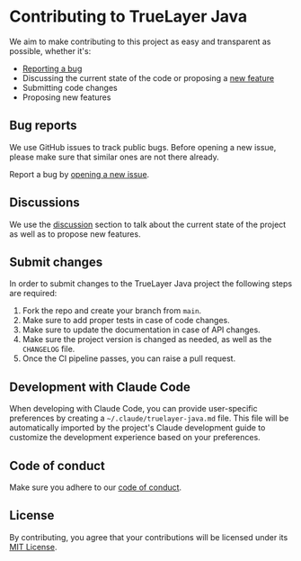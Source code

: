 # Contributing to TrueLayer Java
We aim to make contributing to this project as easy and transparent as possible, whether it's:

- [Reporting a bug](https://github.com/TrueLayer/truelayer-java/issues/new?assignees=&labels=bug&template=bug_report.md&title=)
- Discussing the current state of the code or proposing a [new feature](https://github.com/TrueLayer/truelayer-java/issues/new?assignees=&labels=bug&template=feature_request.md&title=)
- Submitting code changes
- Proposing new features

## Bug reports
We use GitHub issues to track public bugs. Before opening a new issue, please make 
sure that similar ones are not there already.

Report a bug by [opening a new issue](https://github.com/TrueLayer/truelayer-java/issues/new?assignees=&labels=bug&template=bug_report.md&title=).

## Discussions
We use the [discussion](https://github.com/TrueLayer/truelayer-java/discussions/89) section to talk about the current state of the project as well as 
to propose new features.

## Submit changes

In order to submit changes to the TrueLayer Java project the following steps are required: 

1. Fork the repo and create your branch from `main`.
2. Make sure to add proper tests in case of code changes. 
3. Make sure to update the documentation in case of API changes.
4. Make sure the project version is changed as needed, as well as the `CHANGELOG` file. 
5. Once the CI pipeline passes, you can raise a pull request.

## Development with Claude Code

When developing with Claude Code, you can provide user-specific preferences by creating a `~/.claude/truelayer-java.md` file. This file will be automatically imported by the project's Claude development guide to customize the development experience based on your preferences. 

## Code of conduct
Make sure you adhere to our [code of conduct](./CODE_OF_CONDUCT.md).

## License
By contributing, you agree that your contributions will be licensed under its [MIT License](./LICENSE).
